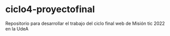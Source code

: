 # ciclo4-proyectofinal
Repositorio para desarrollar el trabajo del ciclo final web de Misión tic 2022 en la UdeA
